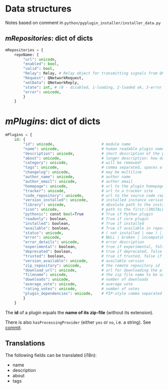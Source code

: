 # Data structures

Notes based on comment in `python/pyplugin_installer/installer_data.py`

## *mRepositories*: dict of dicts

```python
mRepositories = {
    repoName: {
        "url": unicode,
        "enabled": bool,
        "valid": bool,
        "Relay": Relay, # Relay object for transmitting signals from QPHttp with adding the repoName information
        "Request": QNetworkRequest,
        "xmlData": QNetworkReply,
        "state": int, # (0 - disabled, 1-loading, 2-loaded ok, 3-error (to be retried), 4-rejected)
        "error": unicode,
        }
    }
```

# *mPlugins*: dict of dicts

```python
mPlugins = {
    id: {
        "id": unicode,                     # module name
        "name": unicode,                   # human readable plugin name
        "description": unicode,            # short description of the plugin purpose only
        "about": unicode,                  # longer description: how does it work, where does it install, how to run it?
        "category": unicode,               # will be removed?
        "tags": unicode,                   # comma separated, spaces allowed
        "changelog": unicode,              # may be multiline
        "author_name": unicode,            # author name
        "author_email": unicode,           # author email
        "homepage": unicode,               # url to the plugin homepage
        "tracker": unicode,                # url to a tracker site
        "code_repository": unicode,        # url to the source code repository
        "version_installed": unicode,      # installed instance version
        "library": unicode,                # absolute path to the installed library / Python module
        "icon": unicode,                   # path to the first:(INSTALLED | AVAILABLE) icon
        "pythonic": const bool=True        # True if Python plugin
        "readonly": boolean,               # True if core plugin
        "installed": boolean,              # True if installed
        "available": boolean,              # True if available in repositories
        "status": unicode,                 # ( not installed | new ) | ( installed | upgradeable | orphan | newer )
        "error": unicode,                  # NULL | broken | incompatible | dependent
        "error_details": unicode,          # error description
        "experimental": boolean,           # true if experimental, false if stable
        "deprecated": boolean,             # true if deprecated, false if actual
        "trusted": boolean,                # true if trusted, false if not trusted
        "version_available": unicode,      # available version
        "zip_repository": unicode,         # the remote repository id
        "download_url": unicode,           # url for downloading the plugin
        "filename": unicode,               # the zip file name to be unzipped after downloaded
        "downloads": unicode,              # number of downloads
        "average_vote": unicode,           # average vote
        "rating_votes": unicode,           # number of votes
        "plugin_dependencies": unicode,    # PIP-style comma separated list of plugin dependencies
        }
    }
```

The **id** of a plugin equals the **name of its zip-file** (without its extension).

There is also `hasProcessingProvider` (either `yes` or `no`, i.e. a string). See [commit](https://github.com/qgis/QGIS/commit/558d5365b574a4f9e96d32ecdd7220c57b148266).

## Translations

The following fields can be translated (i18n):

- name
- description
- about
- tags

